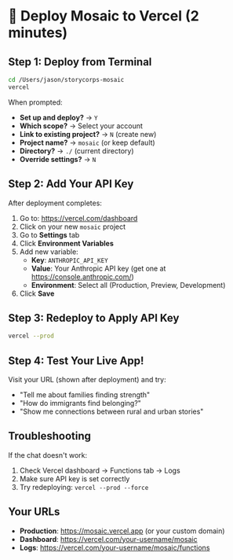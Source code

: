 # 🚀 Deploy Mosaic to Vercel (2 minutes)

## Step 1: Deploy from Terminal

```bash
cd /Users/jason/storycorps-mosaic
vercel
```

When prompted:
- **Set up and deploy?** → `Y`
- **Which scope?** → Select your account
- **Link to existing project?** → `N` (create new)
- **Project name?** → `mosaic` (or keep default)
- **Directory?** → `./` (current directory)
- **Override settings?** → `N`

## Step 2: Add Your API Key

After deployment completes:

1. Go to: https://vercel.com/dashboard
2. Click on your new `mosaic` project
3. Go to **Settings** tab
4. Click **Environment Variables**
5. Add new variable:
   - **Key**: `ANTHROPIC_API_KEY`
   - **Value**: Your Anthropic API key (get one at https://console.anthropic.com/)
   - **Environment**: Select all (Production, Preview, Development)
6. Click **Save**

## Step 3: Redeploy to Apply API Key

```bash
vercel --prod
```

## Step 4: Test Your Live App!

Visit your URL (shown after deployment) and try:
- "Tell me about families finding strength"
- "How do immigrants find belonging?"
- "Show me connections between rural and urban stories"

## Troubleshooting

If the chat doesn't work:
1. Check Vercel dashboard → Functions tab → Logs
2. Make sure API key is set correctly
3. Try redeploying: `vercel --prod --force`

## Your URLs

- **Production**: https://mosaic.vercel.app (or your custom domain)
- **Dashboard**: https://vercel.com/your-username/mosaic
- **Logs**: https://vercel.com/your-username/mosaic/functions